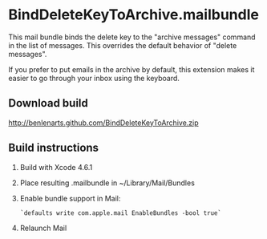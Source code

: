 # BindDeleteKeyToArchive.mailbundle

This mail bundle binds the delete key to the "archive messages" command in the list of messages. This overrides the default behavior of "delete messages".

If you prefer to put emails in the archive by default, this extension makes it easier to go through your inbox using the keyboard.

## Download build

http://benlenarts.github.com/BindDeleteKeyToArchive.zip

## Build instructions

1. Build with Xcode 4.6.1
2. Place resulting .mailbundle in ~/Library/Mail/Bundles
3. Enable bundle support in Mail:

       `defaults write com.apple.mail EnableBundles -bool true`
       
4. Relaunch Mail 
